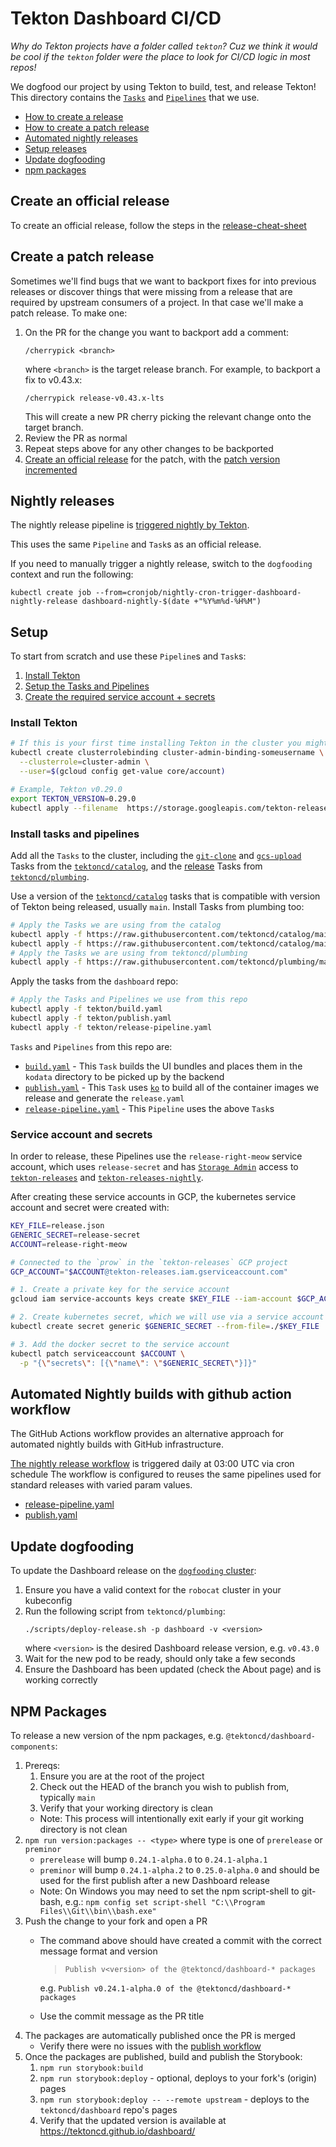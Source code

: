 # Tekton Dashboard CI/CD

_Why do Tekton projects have a folder called `tekton`? Cuz we think it would be cool
if the `tekton` folder were the place to look for CI/CD logic in most repos!_

We dogfood our project by using Tekton to build, test, and release
Tekton! This directory contains the
[`Tasks`](https://github.com/tektoncd/pipeline/blob/main/docs/tasks.md) and
[`Pipelines`](https://github.com/tektoncd/pipeline/blob/main/docs/pipelines.md)
that we use.

* [How to create a release](#create-an-official-release)
* [How to create a patch release](#create-a-patch-release)
* [Automated nightly releases](#nightly-releases)
* [Setup releases](#setup)
* [Update dogfooding](#update-dogfooding)
* [npm packages](#npm-packages)

## Create an official release

To create an official release, follow the steps in the [release-cheat-sheet](./release-cheat-sheet.md)

## Create a patch release

Sometimes we'll find bugs that we want to backport fixes for into previous releases
or discover things that were missing from a release that are required by upstream
consumers of a project. In that case we'll make a patch release. To make one:

1. On the PR for the change you want to backport add a comment:
   ```
   /cherrypick <branch>
   ```
   where `<branch>` is the target release branch.
   For example, to backport a fix to v0.43.x:
   ```
   /cherrypick release-v0.43.x-lts
   ```
   This will create a new PR cherry picking the relevant change onto the target branch.
1. Review the PR as normal
1. Repeat steps above for any other changes to be backported
1. [Create an official release](#create-an-official-release) for the patch, with the
   [patch version incremented](https://semver.org/)

## Nightly releases

The nightly release pipeline is
[triggered nightly by Tekton](https://github.com/tektoncd/plumbing/tree/main/tekton).

This uses the same `Pipeline` and `Task`s as an official release.

If you need to manually trigger a nightly release, switch to the `dogfooding` context and run the following:

`kubectl create job --from=cronjob/nightly-cron-trigger-dashboard-nightly-release dashboard-nightly-$(date +"%Y%m%d-%H%M")`

## Setup

To start from scratch and use these `Pipeline`s and `Task`s:

1. [Install Tekton](#install-tekton)
1. [Setup the Tasks and Pipelines](#install-tasks-and-pipelines)
1. [Create the required service account + secrets](#service-account-and-secrets)

### Install Tekton

```bash
# If this is your first time installing Tekton in the cluster you might need to give yourself permission to do so
kubectl create clusterrolebinding cluster-admin-binding-someusername \
  --clusterrole=cluster-admin \
  --user=$(gcloud config get-value core/account)

# Example, Tekton v0.29.0
export TEKTON_VERSION=0.29.0
kubectl apply --filename  https://storage.googleapis.com/tekton-releases/pipeline/previous/v${TEKTON_VERSION}/release.yaml
```

### Install tasks and pipelines

Add all the `Tasks` to the cluster, including the
[`git-clone`](https://github.com/tektoncd/catalog/tree/main/task/git-clone) and 
[`gcs-upload`](https://github.com/tektoncd/catalog/tree/main/task/gcs-upload)
Tasks from the
[`tektoncd/catalog`](https://github.com/tektoncd/catalog), and the
[release](https://github.com/tektoncd/plumbing/tree/main/tekton/resources/release) Tasks from
[`tektoncd/plumbing`](https://github.com/tektoncd/plumbing).

Use a version of the [`tektoncd/catalog`](https://github.com/tektoncd/catalog)
tasks that is compatible with version of Tekton being released, usually `main`.
Install Tasks from plumbing too:

```bash
# Apply the Tasks we are using from the catalog
kubectl apply -f https://raw.githubusercontent.com/tektoncd/catalog/main/task/git-clone/0.2/git-clone.yaml
kubectl apply -f https://raw.githubusercontent.com/tektoncd/catalog/main/task/gcs-upload/0.1/gcs-upload.yaml
# Apply the Tasks we are using from tektoncd/plumbing
kubectl apply -f https://raw.githubusercontent.com/tektoncd/plumbing/main/tekton/resources/release/base/prerelease_checks.yaml
```

Apply the tasks from the `dashboard` repo:
```bash
# Apply the Tasks and Pipelines we use from this repo
kubectl apply -f tekton/build.yaml
kubectl apply -f tekton/publish.yaml
kubectl apply -f tekton/release-pipeline.yaml
```

`Tasks` and `Pipelines` from this repo are:

- [`build.yaml`](build.yaml) - This `Task` builds the UI bundles and places them
  in the `kodata` directory to be picked up by the backend
- [`publish.yaml`](publish.yaml) - This `Task` uses
  [`ko`](https://github.com/google/ko) to build all of the container images we
  release and generate the `release.yaml`
- [`release-pipeline.yaml`](./release-pipeline.yaml) - This `Pipeline`
  uses the above `Task`s

### Service account and secrets

In order to release, these Pipelines use the `release-right-meow` service account,
which uses `release-secret` and has
[`Storage Admin`](https://cloud.google.com/container-registry/docs/access-control)
access to
[`tekton-releases`]((https://github.com/tektoncd/plumbing/blob/main/gcp.md))
and
[`tekton-releases-nightly`]((https://github.com/tektoncd/plumbing/blob/main/gcp.md)).

After creating these service accounts in GCP, the kubernetes service account and
secret were created with:

```bash
KEY_FILE=release.json
GENERIC_SECRET=release-secret
ACCOUNT=release-right-meow

# Connected to the `prow` in the `tekton-releases` GCP project
GCP_ACCOUNT="$ACCOUNT@tekton-releases.iam.gserviceaccount.com"

# 1. Create a private key for the service account
gcloud iam service-accounts keys create $KEY_FILE --iam-account $GCP_ACCOUNT

# 2. Create kubernetes secret, which we will use via a service account and directly mounting
kubectl create secret generic $GENERIC_SECRET --from-file=./$KEY_FILE

# 3. Add the docker secret to the service account
kubectl patch serviceaccount $ACCOUNT \
  -p "{\"secrets\": [{\"name\": \"$GENERIC_SECRET\"}]}"
```

## Automated Nightly builds with github action workflow

The GitHub Actions workflow provides an alternative approach for automated nightly builds with GitHub infrastructure.

[The nightly release workflow](../.github/workflows/nightly-release.yaml) is triggered daily at 03:00 UTC via cron schedule
The workflow is configured to reuses the same pipelines used for standard releases with varied param values.

- [release-pipeline.yaml](release-pipeline.yaml)
- [publish.yaml](publish.yaml)

## Update dogfooding

To update the Dashboard release on the [`dogfooding` cluster](https://dashboard.dogfooding.tekton.dev/):

1. Ensure you have a valid context for the `robocat` cluster in your kubeconfig
1. Run the following script from `tektoncd/plumbing`:
   ```
   ./scripts/deploy-release.sh -p dashboard -v <version>
   ```
   where `<version>` is the desired Dashboard release version, e.g. `v0.43.0`
1. Wait for the new pod to be ready, should only take a few seconds
1. Ensure the Dashboard has been updated (check the About page) and is working correctly

## NPM Packages

To release a new version of the npm packages, e.g. `@tektoncd/dashboard-components`:

1. Prereqs:
    1. Ensure you are at the root of the project
    1. Check out the HEAD of the branch you wish to publish from, typically `main`
    1. Verify that your working directory is clean
    - Note: This process will intentionally exit early if your git working directory is not clean
1. `npm run version:packages -- <type>` where type is one of `prerelease` or `preminor`
    - `prerelease` will bump `0.24.1-alpha.0` to `0.24.1-alpha.1`
    - `preminor` will bump `0.24.1-alpha.2` to `0.25.0-alpha.0` and should be used for the first publish after a new Dashboard release
    - Note: On Windows you may need to set the npm script-shell to git-bash, e.g.: `npm config set script-shell "C:\\Program Files\\Git\\bin\\bash.exe"`
1. Push the change to your fork and open a PR
   - The command above should have created a commit with the correct message format and version
     > `Publish v<version> of the @tektoncd/dashboard-* packages`

     e.g. `Publish v0.24.1-alpha.0 of the @tektoncd/dashboard-* packages`
   - Use the commit message as the PR title
1. The packages are automatically published once the PR is merged
   - Verify there were no issues with the [publish workflow](https://github.com/tektoncd/dashboard/actions/workflows/publish.yml?query=event%3Apush+branch%3Amain)
1. Once the packages are published, build and publish the Storybook:
   1. `npm run storybook:build`
   1. `npm run storybook:deploy` - optional, deploys to your fork's (origin) pages
   1. `npm run storybook:deploy -- --remote upstream` - deploys to the `tektoncd/dashboard` repo's pages
   1. Verify that the updated version is available at https://tektoncd.github.io/dashboard/
